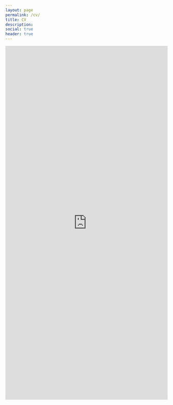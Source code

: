 ```yaml
---
layout: page
permalink: /cv/
title: CV
description: 
social: true
header: true
---
```


<center><iframe src="https://app.box.com/embed/s/6tufrsb1cgh03bvfqkeqcs2ejp677iad" width="100%" height="1100" frameborder="0" allowfullscreen webkitallowfullscreen msallowfullscreen></iframe></center>